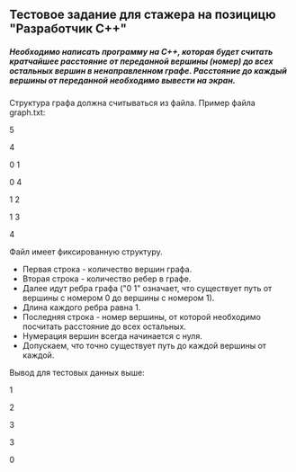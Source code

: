 ## Тестовое задание для стажера на позицицю "Разработчик C++"

##### Необходимо написать программу на C++, которая будет считать кратчайшее расстояние от переданной вершины (номер) до всех остальных вершин в ненаправленном графе. Расстояние до каждый вершины от переданной необходимо вывести на экран.

Структура графа должна считываться из файла. Пример файла graph.txt:

5

4

0 1

0 4

1 2

1 3

4

Файл имеет фиксированную структуру.

  - Первая строка - количество вершин графа.
  - Вторая строка - количество ребер в графе.
  - Далее идут ребра графа ("0 1" означает, что существует путь от вершины с номером 0 до вершины с номером 1).
  - Длина каждого ребра равна 1.
  - Последняя строка - номер вершины, от которой необходимо посчитать расстояние до всех остальных.
  - Нумерация вершин всегда начинается с нуля.
  - Допускаем, что точно существует путь до каждой вершины от каждой.

Вывод для тестовых данных выше:

1

2

3

3

0
